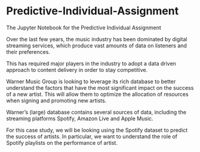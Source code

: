 # Predictive-Individual-Assignment
The Jupyter Notebook for the Predictive Individual Assignment

Over the last few years, the music industry has been dominated by digital streaming services, which produce vast amounts of data on listeners and their preferences.

This has required major players in the industry to adopt a data driven approach to content delivery in order to stay competitive.

Warner Music Group is looking to leverage its rich database to better understand the factors that have the most significant impact on the success of a new artist. This will allow them to optimize the allocation of resources when signing and promoting new artists.

Warner’s (large) database contains several sources of data, including the streaming platforms Spotify, Amazon Live and Apple Music.

For this case study, we will be looking using the Spotify dataset to predict the success of artists. In particular, we want to understand the role of Spotify playlists on the performance of artist.
